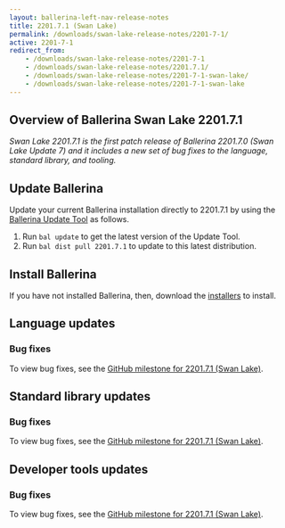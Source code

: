 ```yaml
---
layout: ballerina-left-nav-release-notes
title: 2201.7.1 (Swan Lake) 
permalink: /downloads/swan-lake-release-notes/2201-7-1/
active: 2201-7-1
redirect_from: 
    - /downloads/swan-lake-release-notes/2201-7-1
    - /downloads/swan-lake-release-notes/2201.7.1/
    - /downloads/swan-lake-release-notes/2201-7-1-swan-lake/
    - /downloads/swan-lake-release-notes/2201-7-1-swan-lake
---
```


## Overview of Ballerina Swan Lake 2201.7.1

<em>Swan Lake 2201.7.1 is the first patch release of Ballerina 2201.7.0 (Swan Lake Update 7) and it includes a new set of bug fixes to the language, standard library, and tooling.</em>

## Update Ballerina

Update your current Ballerina installation directly to 2201.7.1 by using the [Ballerina Update Tool](/learn/bal-command/update-tool/) as follows.

1. Run `bal update` to get the latest version of the Update Tool.
2. Run `bal dist pull 2201.7.1` to update to this latest distribution.

## Install Ballerina

If you have not installed Ballerina, then, download the [installers](/downloads/#swanlake) to install.

## Language updates

### Bug fixes

To view bug fixes, see the [GitHub milestone for 2201.7.1 (Swan Lake)](https://github.com/ballerina-platform/ballerina-lang/issues?q=is%3Aissue+label%3AType%2FBug+is%3Aclosed+milestone%3A2201.7.1).

## Standard library updates

### Bug fixes

To view bug fixes, see the [GitHub milestone for 2201.7.1 (Swan Lake)](https://github.com/ballerina-platform/ballerina-standard-library/issues?q=is%3Aissue+label%3AType%2FBug+is%3Aclosed+milestone%3A2201.7.1).

## Developer tools updates

### Bug fixes

To view bug fixes, see the [GitHub milestone for 2201.7.1 (Swan Lake)](https://github.com/ballerina-platform/openapi-tools/issues?q=is%3Aissue+label%3AType%2FBug+is%3Aclosed+milestone%3A%22Swan+Lake+2201.7.1+%22).
